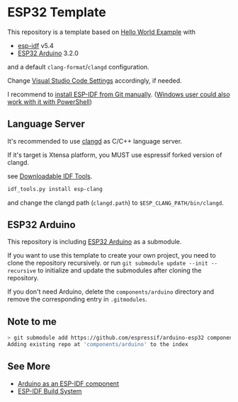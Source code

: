 # ESP32 Template

This repository is a template based on [Hello World Example](https://github.com/espressif/esp-idf/tree/master/examples/get-started/hello_world) with

- [esp-idf](https://github.com/espressif/esp-idf) v5.4
- [ESP32 Arduino](https://github.com/espressif/arduino-esp32) 3.2.0

and a default `clang-format`/`clangd` configuration.

Change [Visual Studio Code Settings](.vscode/settings.json) accordingly, if needed.

I recommend to [install ESP-IDF from Git manually](https://docs.espressif.com/projects/esp-idf/en/stable/esp32/get-started/linux-macos-setup.html).
([Windows user could also work with it with PowerShell](https://github.com/espressif/esp-idf/blob/master/install.ps1))

## Language Server

It's recommended to use [clangd](https://clangd.llvm.org/) as C/C++ language server.

If it's target is Xtensa platform, you MUST use espressif forked version of clangd.

see [Downloadable IDF Tools](https://docs.espressif.com/projects/esp-idf/en/stable/esp32/api-guides/tools/idf-tools.html).

```bash
idf_tools.py install esp-clang
```

and change the clangd path (`clangd.path`) to `$ESP_CLANG_PATH/bin/clangd`.

## ESP32 Arduino

This repository is including [ESP32 Arduino](https://github.com/espressif/arduino-esp32) as a submodule.

If you want to use this template to create your own project, you need to clone
the repository recursively.  or run `git submodule update --init --recursive` to
initialize and update the submodules after cloning the repository.

If you don't need Arduino, delete the `components/arduino` directory and remove
the corresponding entry in `.gitmodules`.

## Note to me

```bash
> git submodule add https://github.com/espressif/arduino-esp32 components/arduino
Adding existing repo at 'components/arduino' to the index
```

## See More

- [Arduino as an ESP-IDF component](https://docs.espressif.com/projects/arduino-esp32/en/latest/esp-idf_component.html)
- [ESP-IDF Build System](https://docs.espressif.com/projects/esp-idf/en/stable/esp32/api-guides/build-system.html)
